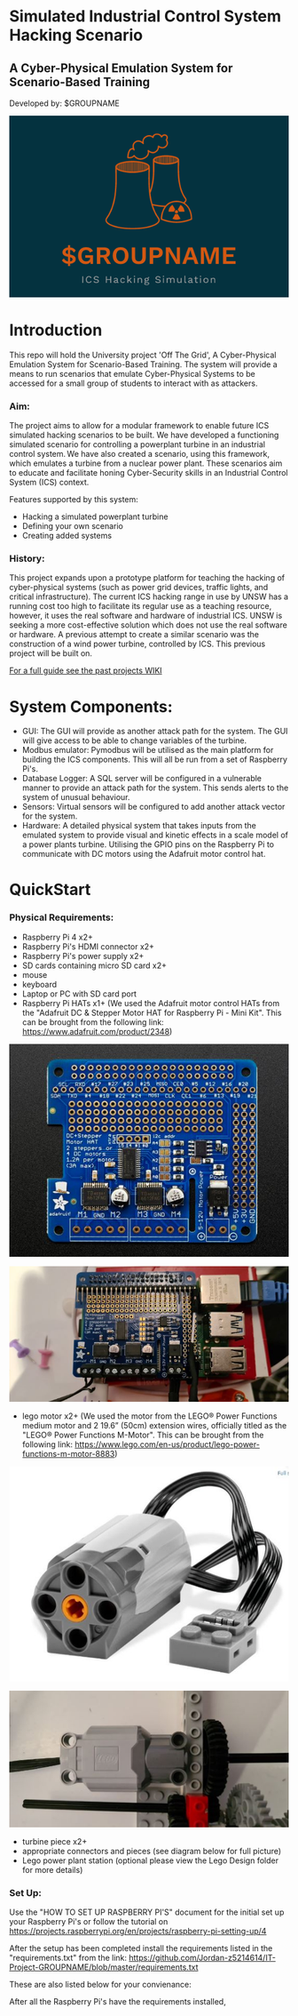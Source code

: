 # Simulated Industrial Control System Hacking Scenario
## A Cyber-Physical Emulation System for Scenario-Based Training

Developed by: $GROUPNAME

![alt text](https://github.com/Jordan-z5214614/IT-Project-GROUPNAME/blob/master/Images%20of%20the%20Parts%20for%20the%20Project/Logo_Design.png)

# Introduction
This repo will hold the University project 'Off The Grid', A Cyber-Physical Emulation System for Scenario-Based Training. 
The system will provide a means to run scenarios that emulate Cyber-Physical Systems to be accessed for a small group of students to interact with as attackers. 

### Aim:

The project aims to allow for a modular framework to enable future ICS simulated hacking scenarios to be built. We have developed a functioning simulated scenario for controlling a powerplant turbine in an industrial control system. We have also created a scenario, using this framework, which emulates a turbine from a nuclear power plant. These scenarios aim to educate and facilitate honing Cyber-Security skills in an Industrial Control System (ICS) context. 

Features supported by this system:
- Hacking a simulated powerplant turbine
- Defining your own scenario
- Creating added systems

### History:

This project expands upon a prototype platform for teaching the hacking of cyber-physical systems (such as power grid devices, traffic lights, and critical infrastructure). The current ICS hacking range in use by UNSW has a running cost too high to facilitate its regular use as a teaching resource, however, it uses the real software and hardware of industrial ICS. UNSW is seeking a more cost-effective solution which does not use the real software or hardware. A previous attempt to create a similar scenario was the construction of a wind power turbine, controlled by ICS. This previous project will be built on. 

[For a full guide see the past projects WIKI](https://github.com/Mikaela199/IT-Project-2/wiki)




# System Components:

- GUI:
The GUI will provide as another attack path for the system. The GUI will give access to be able to change variables of the turbine.
- Modbus emulator:
Pymodbus will be utilised as the main platform for building the ICS components. This will all be run from a set of Raspberry Pi's.
- Database Logger:
A SQL server will be configured in a vulnerable manner to provide an attack path for the system. This sends alerts to the system of unusual behaviour.
- Sensors:
Virtual sensors will be configured to add another attack vector for the system.
- Hardware:
A detailed physical system that takes inputs from the emulated system to provide visual and kinetic effects in a scale model of a power plants turbine. Utilising the GPIO pins on the Raspberry Pi to communicate with DC motors using the Adafruit motor control hat. 





# QuickStart


 ### Physical Requirements:
 - Raspberry Pi 4 x2+
 - Raspberry Pi's HDMI connector x2+
 - Raspberry Pi's power supply x2+
 - SD cards containing micro SD card x2+
 - mouse 
 - keyboard
 - Laptop or PC with SD card port
 - Raspberry Pi HATs x1+
(We used the Adafruit motor control HATs from the "Adafruit DC & Stepper Motor HAT for Raspberry Pi - Mini Kit". This can be brought from the following link: https://www.adafruit.com/product/2348)

![alt text](https://github.com/Jordan-z5214614/IT-Project-GROUPNAME/blob/master/Images%20of%20the%20Parts%20for%20the%20Project/Raspberry-Pi-Hat.JPG)

![alt text](https://github.com/Jordan-z5214614/IT-Project-GROUPNAME/blob/master/Images%20of%20the%20Parts%20for%20the%20Project/Raspberry-Pi-Hat-in-Use.JPG)

 - lego motor x2+
(We used the motor from the LEGO® Power Functions medium motor and 2 19.6” (50cm) extension wires, officially titled as the "LEGO® Power Functions M-Motor". This can be brought from the following link: https://www.lego.com/en-us/product/lego-power-functions-m-motor-8883)

![alt text](https://github.com/Jordan-z5214614/IT-Project-GROUPNAME/blob/master/Images%20of%20the%20Parts%20for%20the%20Project/Lego-Motor.JPG)

![alt text](https://github.com/Jordan-z5214614/IT-Project-GROUPNAME/blob/master/Images%20of%20the%20Parts%20for%20the%20Project/Lego-Motor-in-Use.JPG)


 - turbine piece x2+
 - appropriate connectors and pieces (see diagram below for full picture)
 - Lego power plant station (optional please view the Lego Design folder for more details)
 
### Set Up:

Use the "HOW TO SET UP RASPBERRY PI'S" document for the initial set up your Raspberry Pi's or follow the tutorial on https://projects.raspberrypi.org/en/projects/raspberry-pi-setting-up/4 
 
After the setup has been completed install the requirements listed in the "requirements.txt" from the link:
https://github.com/Jordan-z5214614/IT-Project-GROUPNAME/blob/master/requirements.txt

These are also listed below for your convienance:



After all the Raspberry Pi's have the requirements installed, 


 
